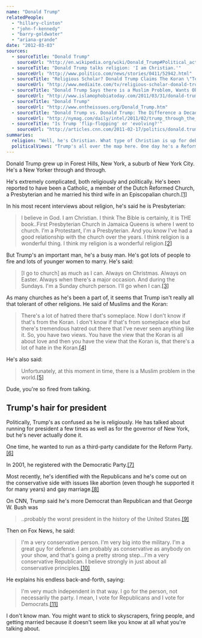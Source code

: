 ```yaml
---
name: "Donald Trump"
relatedPeople:
  - "hillary-clinton"
  - "john-f-kennedy"
  - "barry-goldwater"
  - "ariana-grande"
date: "2012-03-03"
sources:
  - sourceTitle: "Donald Trump"
    sourceUrl: "http://en.wikipedia.org/wiki/Donald_Trump#Political_activity"
  - sourceTitle: "Donald Trump talks religion: 'I am Christian.'"
    sourceUrl: "http://www.politico.com/news/stories/0411/52942.html"
  - sourceTitle: "Religious Scholar? Donald Trump Claims The Koran \"Teaches a Very Negative Vibe"
    sourceUrl: "http://www.mediaite.com/tv/religious-scholar-donald-trump-claims-the-koran-teaches-a-very-negative-vibe/"
  - sourceTitle: "Donald Trump Says there is a Muslim Problem, Wants Obama's Birth Certificate"
    sourceUrl: "http://www.islamophobiatoday.com/2011/03/31/donald-trump-says-there-is-a-muslim-problem-wants-obama%E2%80%99s-birth-certificate/"
  - sourceTitle: "Donald Trump"
    sourceUrl: "http://www.ontheissues.org/Donald_Trump.htm"
  - sourceTitle: "Donald Trump vs. Donald Trump: The Difference a Decade Makes"
    sourceUrl: "http://nymag.com/daily/intel/2011/02/trump_through_the_years_1.html"
  - sourceTitle: "Is Trump 'flip-flopping' or 'evolving?'"
    sourceUrl: "http://articles.cnn.com/2011-02-17/politics/donald.trump.issues_1_gop-presidential-hopefuls-conservative-political-action-conference-presidential-bid?_s=PM:POLITICS"
summaries:
  religion: "Well, he's Christian. What type of Christian is up for debate."
  politicalViews: "Trump's all over the map here. One day he's a Reformist, then a Democrat, now a Republican."
---
```


Donald Trump grew up in Forest Hills, New York, a suburb of New York City. He's a New Yorker through and through.

He's extremely complicated, both religiously and politically. He's been reported to have been a Catholic, a member of the Dutch Reformed Church, a Presbyterian and he married his third wife in an Episcopalian church.<a class="source-citation" href="#http%3A%2F%2Fen.wikipedia.org%2Fwiki%2FDonald_Trump%23Political_activity" title="Donald Trump">[1]</a>

In his most recent interviews about religion, he's said he is Presbyterian:

>I believe in God. I am Christian. I think The Bible is certainly, it is THE book..First Presbyterian Church in Jamaica Queens is where I went to church. I'm a Protestant, I'm a Presbyterian. And you know I've had a good relationship with the church over the years. I think religion is a wonderful thing. I think my religion is a wonderful religion.<a class="source-citation" href="#http%3A%2F%2Fwww.politico.com%2Fnews%2Fstories%2F0411%2F52942.html" title="Donald Trump talks religion: &apos;I am Christian.&apos;">[2]</a>

But Trump's an important man, he's a busy man. He's got lots of people to fire and lots of younger women to marry. He's said:

>[I go to church] as much as I can. Always on Christmas. Always on Easter. Always when there's a major occasion. And during the Sundays. I'm a Sunday church person. I'll go when I can.<a class="source-citation" href="#http%3A%2F%2Fwww.politico.com%2Fnews%2Fstories%2F0411%2F52942.html" title="Donald Trump talks religion: &apos;I am Christian.&apos;">[3]</a>

As many churches as he's been a part of, it seems that Trump isn't really all that tolerant of other religions. He said of Muslims and the Koran:

>There's a lot of hatred there that's someplace. Now I don't know if that's from the Koran. I don't know if that's from someplace else but there's tremendous hatred out there that I've never seen anything like it. So, you have two views. You have the view that the Koran is all about love and then you have the view that the Koran is, that there's a lot of hate in the Koran.<a class="source-citation" href="#http%3A%2F%2Fwww.mediaite.com%2Ftv%2Freligious-scholar-donald-trump-claims-the-koran-teaches-a-very-negative-vibe%2F" title="Religious Scholar? Donald Trump Claims The Koran &quot;Teaches a Very Negative Vibe">[4]</a>

He's also said:

>Unfortunately, at this moment in time, there is a Muslim problem in the world.<a class="source-citation" href="#http%3A%2F%2Fwww.islamophobiatoday.com%2F2011%2F03%2F31%2Fdonald-trump-says-there-is-a-muslim-problem-wants-obama%25E2%2580%2599s-birth-certificate%2F" title="Donald Trump Says there is a Muslim Problem, Wants Obama&apos;s Birth Certificate">[5]</a>

Dude, you're so fired from talking.


## Trump's hair for president

Politically, Trump's as confused as he is religiously. He has talked about running for president a few times as well as for the governor of New York, but he's never actually done it.

One time, he wanted to run as a third-party candidate for the Reform Party.<a class="source-citation" href="#http%3A%2F%2Fwww.ontheissues.org%2FDonald_Trump.htm" title="Donald Trump">[6]</a>

In 2001, he registered with the Democratic Party.<a class="source-citation" href="#http%3A%2F%2Fnymag.com%2Fdaily%2Fintel%2F2011%2F02%2Ftrump_through_the_years_1.html" title="Donald Trump vs. Donald Trump: The Difference a Decade Makes">[7]</a>

Most recently, he's identified with the Republicans and he's come out on the conservative side with issues like abortion (even though he supported it for many years) and gay marriage.<a class="source-citation" href="#http%3A%2F%2Fnymag.com%2Fdaily%2Fintel%2F2011%2F02%2Ftrump_through_the_years_1.html" title="Donald Trump vs. Donald Trump: The Difference a Decade Makes">[8]</a>

On CNN, Trump said he's more Democrat than Republican and that George W. Bush was

>..probably the worst president in the history of the United States.<a class="source-citation" href="#http%3A%2F%2Farticles.cnn.com%2F2011-02-17%2Fpolitics%2Fdonald.trump.issues_1_gop-presidential-hopefuls-conservative-political-action-conference-presidential-bid%3F_s%3DPM%3APOLITICS" title="Is Trump &apos;flip-flopping&apos; or &apos;evolving?&apos;">[9]</a>

Then on Fox News, he said:

>I'm a very conservative person. I'm very big into the military. I'm a great guy for defense. I am probably as conservative as anybody on your show, and that's going a pretty strong step…I'm a very conservative Republican. I believe strongly in just about all conservative principles.<a class="source-citation" href="#http%3A%2F%2Farticles.cnn.com%2F2011-02-17%2Fpolitics%2Fdonald.trump.issues_1_gop-presidential-hopefuls-conservative-political-action-conference-presidential-bid%3F_s%3DPM%3APOLITICS" title="Is Trump &apos;flip-flopping&apos; or &apos;evolving?&apos;">[10]</a>

He explains his endless back-and-forth, saying:

>I'm very much independent in that way. I go for the person, not necessarily the party. I mean, I vote for Republicans and I vote for Democrats.<a class="source-citation" href="#http%3A%2F%2Farticles.cnn.com%2F2011-02-17%2Fpolitics%2Fdonald.trump.issues_1_gop-presidential-hopefuls-conservative-political-action-conference-presidential-bid%3F_s%3DPM%3APOLITICS" title="Is Trump &apos;flip-flopping&apos; or &apos;evolving?&apos;">[11]</a>

I don't know man. You might want to stick to skyscrapers, firing people, and getting married because it doesn't seem like you know at all what you're talking about.